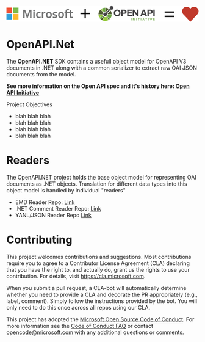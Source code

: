 <!---
category: OpenAPI REST Swagger
-->

![Category overview screenshot](docs/images/oainet.png "Microsoft + OpenAPI = Love")

# OpenAPI.Net

The **OpenAPI.NET** SDK contains a usefull object model for OpenAPI V3 documents in .NET along with a common serializer to extract raw OAI JSON documents from the model.

**See more information on the Open API spec and it's history here: <a href="https://www.openapis.org"/>Open API Initiative</a>**

Project Objectives

- blah blah blah
- blah blah blah
- blah blah blah
- blah blah blah

# Readers
The OpenAPI.NET project holds the base object model for representing OAI documents as .NET objects. Translation for different data types into this object model is handled by individual "readers"

- EMD Reader Repo: <a href="https://github.com/">Link</a>
- .NET Comment Reader Repo: <a href="https://github.com/">Link</a>
- YANL/JSON Reader Repo <a href="https://github.com/">Link</a>

# Contributing

This project welcomes contributions and suggestions.  Most contributions require you to agree to a
Contributor License Agreement (CLA) declaring that you have the right to, and actually do, grant us
the rights to use your contribution. For details, visit https://cla.microsoft.com.

When you submit a pull request, a CLA-bot will automatically determine whether you need to provide
a CLA and decorate the PR appropriately (e.g., label, comment). Simply follow the instructions
provided by the bot. You will only need to do this once across all repos using our CLA.

This project has adopted the [Microsoft Open Source Code of Conduct](https://opensource.microsoft.com/codeofconduct/).
For more information see the [Code of Conduct FAQ](https://opensource.microsoft.com/codeofconduct/faq/) or
contact [opencode@microsoft.com](mailto:opencode@microsoft.com) with any additional questions or comments.